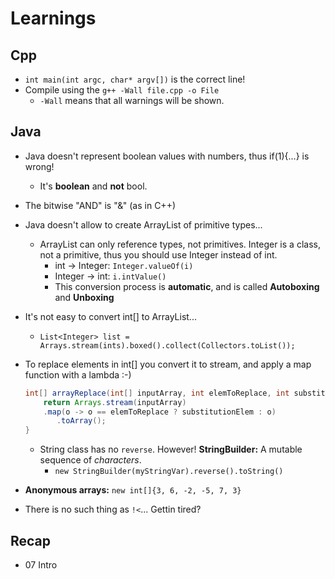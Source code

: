 # Learnings

## Cpp
- `int main(int argc, char* argv[])` is the correct line!
- Compile using the `g++ -Wall file.cpp -o File`
  - `-Wall` means that all warnings will be shown.

## Java
- Java doesn't represent boolean values with numbers, thus if(1){...} is wrong!
  - It's **boolean** and **not** bool.
- The bitwise "AND" is "&" (as in C++)
- Java doesn't allow to create ArrayList<E> of primitive types...
  - ArrayList can only reference types, not primitives. Integer is a class, not a primitive, thus you should use Integer instead of int.
    - int -> Integer: `Integer.valueOf(i)`
    - Integer -> int: `i.intValue()`
    - This conversion process is **automatic**, and is called **Autoboxing** and **Unboxing**
- It's not easy to convert int[] to ArrayList<Integer>...
  - `List<Integer> list = Arrays.stream(ints).boxed().collect(Collectors.toList());`
- To replace elements in int[] you convert it to stream, and apply a map function with a lambda :-)

  ```java
  int[] arrayReplace(int[] inputArray, int elemToReplace, int substitutionElem) {
      return Arrays.stream(inputArray)
      .map(o -> o == elemToReplace ? substitutionElem : o)
         .toArray();
  }
  ```

  - String class has no `reverse`. However! **StringBuilder:** A mutable sequence of *characters*.
    - `new StringBuilder(myStringVar).reverse().toString()`

- **Anonymous arrays:** `new int[]{3, 6, -2, -5, 7, 3}`
- There is no such thing as `!<`... Gettin tired?

## Recap
- 07 Intro
